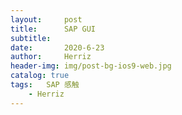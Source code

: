```yaml
---
layout:     post
title:      SAP GUI
subtitle:   
date:       2020-6-23
author:     Herriz
header-img: img/post-bg-ios9-web.jpg
catalog: true
tags:	SAP 感触
    - Herriz   
---
```

